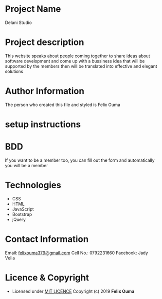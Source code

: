 # Project Name
Delani Studio

# Project description
This website speaks about people coming together to share ideas about software development and come up with a bussiness idea that will be supported by the members then will be translated into effective and elegant solutions

# Author Information
The person who created this file and styled is Felix Ouma

# setup instructions


# BDD
If you want to be a member too, you can fill out the form and automatically you will be a member

# Technologies
* CSS
* HTML
* JavaScript
* Bootstrap
* jQuery

# Contact Information
Email: felixouma379@gmail.com
Cell No.: 0792231660
Facebook: Jady Vella

# Licence & Copyright
- Licensed under [MIT LICENCE](LICENCE)
Copyright (c) 2019 **Felix Ouma**